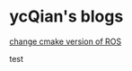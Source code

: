 <html>
<h1>ycQian's blogs</h1>
<a href="https://QianYC.github.io/change-cmake-of-ROS.md">change cmake version of ROS</a>
</html>

test
